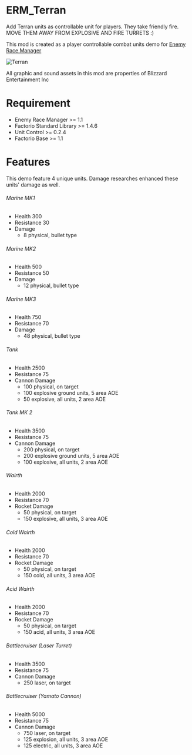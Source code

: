 # ERM_Terran
Add Terran units as controllable unit for players.  They take friendly fire. MOVE THEM AWAY FROM EXPLOSIVE AND FIRE TURRETS :)

This mod is created as a player controllable combat units demo for [Enemy Race Manager](https://github.com/heyqule/enemy_race_manager)

![Terran](https://mods-data.factorio.com/assets/15b0714cb3f3a01e371c9db36e12b3393f3429a2.png "Terran")

All graphic and sound assets in this mod are properties of Blizzard Entertainment Inc

# Requirement
* Enemy Race Manager >= 1.1
* Factorio Standard Library >= 1.4.6
* Unit Control >= 0.2.4
* Factorio Base >= 1.1

# Features
This demo feature 4 unique units.  Damage researches enhanced these units' damage as well.

###### Marine MK1
* Health 300
* Resistance 30
* Damage
    * 8 physical, bullet type

###### Marine MK2
* Health 500
* Resistance 50
* Damage
    * 12 physical, bullet type

###### Marine MK3
* Health 750
* Resistance 70
* Damage
    * 48 physical, bullet type

###### Tank
* Health 2500
* Resistance 75
* Cannon Damage
    * 100 physical, on target
    * 100 explosive ground units, 5 area AOE
    * 50 explosive, all units, 2 area AOE

###### Tank MK 2
* Health 3500
* Resistance 75
* Cannon Damage
    * 200 physical, on target
    * 200 explosive ground units, 5 area AOE
    * 100 explosive, all units, 2 area AOE


###### Wairth
* Health 2000
* Resistance 70
* Rocket Damage
    * 50 physical, on target
    * 150 explosive, all units, 3 area AOE

###### Cold Wairth
* Health 2000
* Resistance 70
* Rocket Damage
    * 50 physical, on target
    * 150 cold, all units, 3 area AOE

###### Acid Wairth
* Health 2000
* Resistance 70
* Rocket Damage
    * 50 physical, on target
    * 150 acid, all units, 3 area AOE

###### Battlecruiser (Laser Turret)
* Health 3500
* Resistance 75
* Cannon Damage
  * 250 laser, on target

###### Battlecruiser (Yamato Cannon)
* Health 5000
* Resistance 75
* Cannon Damage
    * 750 laser, on target
    * 125 explosion, all units, 3 area AOE
    * 125 electric, all units, 3 area AOE